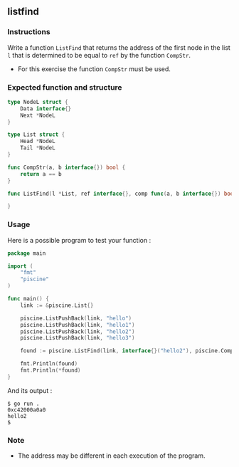 ## listfind

### Instructions

Write a function `ListFind` that returns the address of the first node in the list `l` that is determined to be equal to `ref` by the function `CompStr`.

- For this exercise the function `CompStr` must be used.

### Expected function and structure

```go
type NodeL struct {
	Data interface{}
	Next *NodeL
}

type List struct {
	Head *NodeL
	Tail *NodeL
}

func CompStr(a, b interface{}) bool {
	return a == b
}

func ListFind(l *List, ref interface{}, comp func(a, b interface{}) bool) *interface{} {

}
```

### Usage

Here is a possible program to test your function :

```go
package main

import (
	"fmt"
	"piscine"
)

func main() {
	link := &piscine.List{}

	piscine.ListPushBack(link, "hello")
	piscine.ListPushBack(link, "hello1")
	piscine.ListPushBack(link, "hello2")
	piscine.ListPushBack(link, "hello3")

	found := piscine.ListFind(link, interface{}("hello2"), piscine.CompStr)

	fmt.Println(found)
	fmt.Println(*found)
}
```

And its output :

```console
$ go run .
0xc42000a0a0
hello2
$
```

### Note

- The address may be different in each execution of the program.
